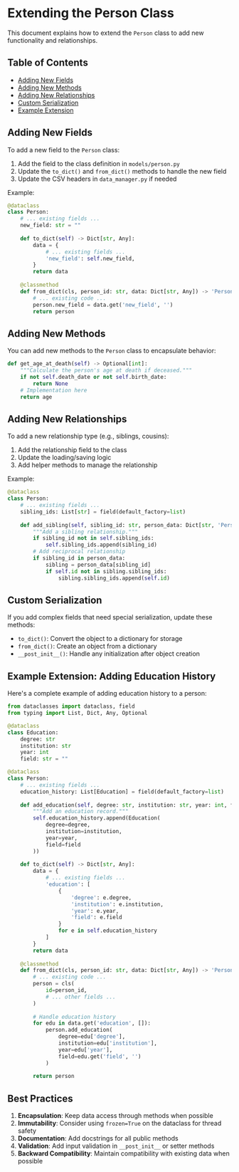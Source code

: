 # Extending the Person Class

This document explains how to extend the `Person` class to add new functionality and relationships.

## Table of Contents
- [Adding New Fields](#adding-new-fields)
- [Adding New Methods](#adding-new-methods)
- [Adding New Relationships](#adding-new-relationships)
- [Custom Serialization](#custom-serialization)
- [Example Extension](#example-extension)

## Adding New Fields

To add a new field to the `Person` class:

1. Add the field to the class definition in `models/person.py`
2. Update the `to_dict()` and `from_dict()` methods to handle the new field
3. Update the CSV headers in `data_manager.py` if needed

Example:
```python
@dataclass
class Person:
    # ... existing fields ...
    new_field: str = ""
    
    def to_dict(self) -> Dict[str, Any]:
        data = {
            # ... existing fields ...
            'new_field': self.new_field,
        }
        return data
    
    @classmethod
    def from_dict(cls, person_id: str, data: Dict[str, Any]) -> 'Person':
        # ... existing code ...
        person.new_field = data.get('new_field', '')
        return person
```

## Adding New Methods

You can add new methods to the `Person` class to encapsulate behavior:

```python
def get_age_at_death(self) -> Optional[int]:
    """Calculate the person's age at death if deceased."""
    if not self.death_date or not self.birth_date:
        return None
    # Implementation here
    return age
```

## Adding New Relationships

To add a new relationship type (e.g., siblings, cousins):

1. Add the relationship field to the class
2. Update the loading/saving logic
3. Add helper methods to manage the relationship

Example:
```python
@dataclass
class Person:
    # ... existing fields ...
    sibling_ids: List[str] = field(default_factory=list)
    
    def add_sibling(self, sibling_id: str, person_data: Dict[str, 'Person']) -> None:
        """Add a sibling relationship."""
        if sibling_id not in self.sibling_ids:
            self.sibling_ids.append(sibling_id)
        # Add reciprocal relationship
        if sibling_id in person_data:
            sibling = person_data[sibling_id]
            if self.id not in sibling.sibling_ids:
                sibling.sibling_ids.append(self.id)
```

## Custom Serialization

If you add complex fields that need special serialization, update these methods:

- `to_dict()`: Convert the object to a dictionary for storage
- `from_dict()`: Create an object from a dictionary
- `__post_init__()`: Handle any initialization after object creation

## Example Extension: Adding Education History

Here's a complete example of adding education history to a person:

```python
from dataclasses import dataclass, field
from typing import List, Dict, Any, Optional

@dataclass
class Education:
    degree: str
    institution: str
    year: int
    field: str = ""

@dataclass
class Person:
    # ... existing fields ...
    education_history: List[Education] = field(default_factory=list)
    
    def add_education(self, degree: str, institution: str, year: int, field: str = "") -> None:
        """Add an education record."""
        self.education_history.append(Education(
            degree=degree,
            institution=institution,
            year=year,
            field=field
        ))
    
    def to_dict(self) -> Dict[str, Any]:
        data = {
            # ... existing fields ...
            'education': [
                {
                    'degree': e.degree,
                    'institution': e.institution,
                    'year': e.year,
                    'field': e.field
                }
                for e in self.education_history
            ]
        }
        return data
    
    @classmethod
    def from_dict(cls, person_id: str, data: Dict[str, Any]) -> 'Person':
        # ... existing code ...
        person = cls(
            id=person_id,
            # ... other fields ...
        )
        
        # Handle education history
        for edu in data.get('education', []):
            person.add_education(
                degree=edu['degree'],
                institution=edu['institution'],
                year=edu['year'],
                field=edu.get('field', '')
            )
            
        return person
```

## Best Practices

1. **Encapsulation**: Keep data access through methods when possible
2. **Immutability**: Consider using `frozen=True` on the dataclass for thread safety
3. **Documentation**: Add docstrings for all public methods
4. **Validation**: Add input validation in `__post_init__` or setter methods
5. **Backward Compatibility**: Maintain compatibility with existing data when possible
